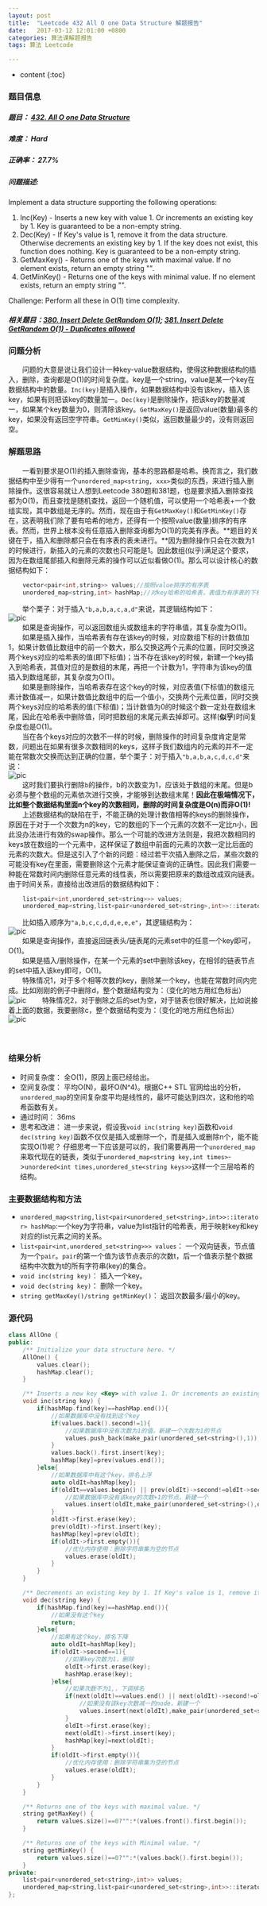 ```yaml
---
layout: post
title:  "Leetcode 432 All O one Data Structure 解题报告"
date:   2017-03-12 12:01:00 +0800
categories: 算法课解题报告
tags: 算法 Leetcode

---
```


* content
{:toc}

### 题目信息

##### 题目： [432. All O one Data Structure](https://leetcode.com/problems/all-oone-data-structure/?tab=Description)  

##### 难度： Hard  

##### 正确率： 	27.7%  

##### 问题描述:  

Implement a data structure supporting the following operations:  

1. Inc(Key) - Inserts a new key with value 1. Or increments an existing key by 1. Key is guaranteed to be a non-empty string.
1. Dec(Key) - If Key's value is 1, remove it from the data structure. Otherwise decrements an existing key by 1. If the key does not exist, this function does nothing. Key is guaranteed to be a non-empty string.
1. GetMaxKey() - Returns one of the keys with maximal value. If no element exists, return an empty string "".
1. GetMinKey() - Returns one of the keys with minimal value. If no element exists, return an empty string "".  

Challenge: Perform all these in O(1) time complexity.  

##### 相关题目：[380. Insert Delete GetRandom O(1)](https://leetcode.com/problems/insert-delete-getrandom-o1/?tab=Description); [381. Insert Delete GetRandom O(1) - Duplicates allowed](https://leetcode.com/problems/insert-delete-getrandom-o1-duplicates-allowed/?tab=Description)

### 问题分析
　　问题的大意是说让我们设计一种key-value数据结构，使得这种数据结构的插入，删除，查询都是O(1)的时间复杂度。key是一个string，value是某一个key在数据结构中的数量。`Inc(key)`是插入操作，如果数据结构中没有该key，插入该key，如果有则把该key的数量加一。`Dec(key)`是删除操作，把该key的数量减一，如果某个key数量为0，则清除该key。`GetMaxKey()`是返回value(数量)最多的key，如果没有返回空字符串。`GetMinKey()`类似，返回数量最少的，没有则返回空。
  
### 解题思路
　　一看到要求是O(1)的插入删除查询，基本的思路都是哈希。换而言之，我们数据结构中至少得有一个`unordered_map<string, xxx>`类似的东西，来进行插入删除操作。这很容易就让人想到Leetcode 380题和381题，也是要求插入删除查找都为O(1)，而且查找是随机查找，返回一个随机值，可以使用一个哈希表+一个数组实现，其中数组是无序的。然而，现在由于有`GetMaxKey()`和`GetMinKey()`存在，这表明我们除了要有哈希的地方，还得有一个按照value(数量)排序的有序表。然而，世界上根本没有任意插入删除查询都为O(1)的完美有序表。**题目的关键在于，插入和删除都只会在有序表的表未进行。**因为删除操作只会在次数为1的时候进行，新插入的元素的次数也只可能是1。因此数组(似乎)满足这个要求，因为在数组尾部插入和删除元素的操作可以近似看做O(1)。那么可以设计核心的数据结构如下：  
```cpp
	vector<pair<int,string>> values;//按照value排序的有序表
	unordered_map<string,int> hashMap;//对key哈希的哈希表，表值为有序表的下标
```
　　举个栗子：对于插入`"b,a,b,a,c,a,d"`来说，其逻辑结构如下：  
   ![pic](/images/solution1.png)  
　　如果是查询操作，可以返回数组头或数组未的字符串值，其复杂度为O(1)。  
　　如果是插入操作，当哈希表有存在该key的时候，对应数组下标的计数值加1，如果计数值比数组中的前一个数大，那么交换这两个元素的位置，同时交换这两个keys对应的哈希表的值(即下标值)；当不存在该key的时候，新建一个key插入到哈希表，其值对应的是数组的末尾，再把一个计数为1，字符串为该key的值插入到数组尾部，其复杂度为O(1)。  
　　如果是删除操作，当哈希表存在这个key的时候，对应表值(下标值)的数组元素计数值减一，如果计数值比数组中的后一个值小，交换两个元素位置，同时交换两个keys对应的哈希表的值(下标值)；当计数值为0的时候这个数一定处在数组末尾，因此在哈希表中删除值，同时把数组的末尾元素去掉即可。这样(**似乎**)时间复杂度也是O(1)。  
　　当在各个keys对应的次数不一样的时候，删除操作的时间复杂度肯定是常数，问题出在如果有很多次数相同的keys，这样子我们数组内的元素的并不一定能在常数次交换而达到正确的位置，举个栗子：对于插入`"b,a,b,a,c,d,c,d"`来说：  
  ![pic](/images/test1.png)  
　　这时我们要执行删除`b`的操作，b的次数变为1，应该处于数组的末尾。但是b必须与整个数组的元素依次进行交换，才能够到达数组末尾！**因此在极端情况下，比如整个数据结构里面n个key的次数相同，删除的时间复杂度是O(n)而非O(1)!**  
　　上述数据结构的缺陷在于，不能正确的处理计数值相等的keys的删除操作，原因在于对于一个次数为n的key，它的数组的下一个元素的次数不一定比n小，因此没办法进行有效的swap操作。那么一个可能的改进方法则是，我把次数相同的keys放在数组的一个元素中，这样保证了数组中前面的元素的次数一定比后面的元素的次数大。但是这引入了个新的问题：经过若干次插入删除之后，某些次数的可能没有key在里面，需要删除这个元素才能保证查询的正确性。因此我们需要一种能在常数时间内删除任意元素的线性表，所以需要把原来的数组改成双向链表。由于时间关系，直接给出改进后的数据结构如下：
```cpp
    list<pair<int,unordered_set<string>>> values;
    unordered_map<string,list<pair<unordered_set<string>,int>>::iterator> hashMap;//
```
　　比如插入顺序为`"a,b,c,c,d,d,e,e,e"`，其逻辑结构为：  
  ![pic](/images/solution2.png)  
　　如果是查询操作，直接返回链表头/链表尾的元素set中的任意一个key即可，O(1)。  
　　如果是插入/删除操作，在某一个元素的set中删除该key，在相邻的链表节点的set中插入该key即可，O(1)。  
　　特殊情况1，对于多个相等次数的key，删除某一个key，也能在常数时间内完成。比如刚刚的例子中删除d，整个数据结构变为：（变化的地方用红色标出）  
  ![pic](/images/test2.png)
　　特殊情况2，对于删除之后的set为空，对于链表也很好解决，比如说接着上面的数据，我要删除c，整个数据结构变为：（变化的地方用红色标出）  
  ![pic](/images/test3.png)
  
　　
### 结果分析

- 时间复杂度： 全O(1)，原因上面已经给出。
- 空间复杂度： 平均O(N)，最坏O(N^4)。根据C++ STL 官网给出的分析，`unordered_map`的空间复杂度平均是线性的，最坏可能达到四次，这和他的哈希函数有关。
- 通过时间： 36ms
- 思考和改进： 进一步来说，假设我`void inc(string key)`函数和`void dec(string key)`函数不仅仅是插入或删除一个，而是插入或删除n个，能不能实现O(1)呢？ 仔细思考一下应该是可以的，我们需要再用一个`unordered_map`来取代现在的链表，类似于`unordered_map<string key,int times>`->`unordered<int times,unordered_ste<string keys>>`这样一个三层哈希的结构。


### 主要数据结构和方法

- `unordered_map<string,list<pair<unordered_set<string>,int>>::iterator> hashMap`:一个key为字符串，value为list指针的哈希表，用于映射key和key对应的list元素之间的关系。
- `list<pair<int,unordered_set<string>>> values`： 一个双向链表，节点值为一个`pair`。`pair`的第一个值为该节点表示的次数t，后一个值表示整个数据结构中次数为t的所有字符串(key)的集合。
- `void inc(string key)`： 插入一个key。
- `void dec(string key)`： 删除一个key。
- `string getMaxKey()/string getMinKey()`： 返回次数最多/最小的key。

### 源代码

```cpp
class AllOne {
public:
    /** Initialize your data structure here. */
    AllOne() {
        values.clear();
        hashMap.clear();
    }

    /** Inserts a new key <Key> with value 1. Or increments an existing key by 1. */
    void inc(string key) {
        if(hashMap.find(key)==hashMap.end()){
            //如果数据库中没有找到这个key
            if(values.back().second!=1){
                //如果数据库中没有次数为1的值，新建一个次数为1的节点
                values.push_back(make_pair(unordered_set<string>(),1));
            }
            values.back().first.insert(key);
            hashMap[key]=prev(values.end());
        }else{
            //如果数据库中有这个key，排名上浮
            auto oldIt=hashMap[key];
            if(oldIt==values.begin() || prev(oldIt)->second!=oldIt->second+1){
                //如果数据库中没有该key的次数+1的节点，新建一个
                values.insert(oldIt,make_pair(unordered_set<string>(),oldIt->second+1));
            }
            oldIt->first.erase(key);
            prev(oldIt)->first.insert(key);
            hashMap[key]=prev(oldIt);
            if(oldIt->first.empty()){
                //优化内存使用：删除字符串集为空的节点
                values.erase(oldIt);
            }
        }
    }

    /** Decrements an existing key by 1. If Key's value is 1, remove it from the data structure. */
    void dec(string key) {
        if(hashMap.find(key)==hashMap.end()){
            //如果没有这个key
            return;
        }else{
            //如果有这个key，排名下降
            auto oldIt=hashMap[key];
            if(oldIt->second==1){
                //如果key次数为1，删除
                oldIt->first.erase(key);
                hashMap.erase(key);
            }else{
                //如果次数不为1,，下调排名
                if(next(oldIt)==values.end() || next(oldIt)->second!=oldIt->second-1){
                    //如果没有该key次数减一的node，新建一个
                    values.insert(next(oldIt),make_pair(unordered_set<string>(),oldIt->second-1));
                }
                oldIt->first.erase(key);
                next(oldIt)->first.insert(key);
                hashMap[key]=next(oldIt);
            }
            if(oldIt->first.empty()){
                //优化内存使用：删除字符串集为空的节点
                values.erase(oldIt);
            }
        }
    }

    /** Returns one of the keys with maximal value. */
    string getMaxKey() {
        return values.size()==0?"":*(values.front().first.begin());
    }

    /** Returns one of the keys with Minimal value. */
    string getMinKey() {
        return values.size()==0?"":*(values.back().first.begin());
    }
private:
    list<pair<unordered_set<string>,int>> values;
    unordered_map<string,list<pair<unordered_set<string>,int>>::iterator> hashMap;
};
```